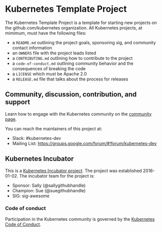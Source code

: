 # Kubernetes Template Project

The Kubernetes Template Project is a template for starting new projects on the github.com/kubernetes organization. All Kubernetes projects, at mimimum, must have the following files:

- a `README.md` outlining the project goals, sponsoring sig, and community contact information
- an `OWNERS` file with the project leads listed
- a `CONTRIBUTING.md` outlining how to contribute to the project
- a `code-of-conduct.md` outlining community behavior and the consequences of breaking the code
- a `LICENSE` which must be Apache 2.0
- a `RELEASE.md` file that talks about the process for releases

## Community, discussion, contribution, and support

Learn how to engage with the Kubernetes community on the [community page](http://kubernetes.io/community/).

You can reach the maintainers of this project at:

- Slack: #kubernetes-dev
- Mailing List: https://groups.google.com/forum/#!forum/kubernetes-dev

## Kubernetes Incubator

This is a [Kubernetes Incubator project](https://github.com/kubernetes/community/blob/master/incubator.md). The project was established 2016-01-02. The incubator team for the project is:

- Sponsor: Sally (@sallygithubhandle)
- Champion: Sue (@suegithubhandle)
- SIG: sig-awesome

### Code of conduct

Participation in the Kubernetes community is governed by the [Kubernetes Code of Conduct](code-of-conduct.md).
